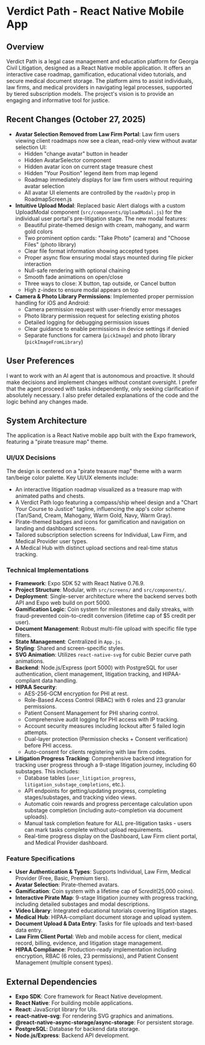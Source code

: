 # Verdict Path - React Native Mobile App

## Overview
Verdict Path is a legal case management and education platform for Georgia Civil Litigation, designed as a React Native mobile application. It offers an interactive case roadmap, gamification, educational video tutorials, and secure medical document storage. The platform aims to assist individuals, law firms, and medical providers in navigating legal processes, supported by tiered subscription models. The project's vision is to provide an engaging and informative tool for justice.

## Recent Changes (October 27, 2025)
- **Avatar Selection Removed from Law Firm Portal**: Law firm users viewing client roadmaps now see a clean, read-only view without avatar selection UI:
  - Hidden "change avatar" button in header
  - Hidden AvatarSelector component 
  - Hidden avatar icon on current stage treasure chest
  - Hidden "Your Position" legend item from map legend
  - Roadmap immediately displays for law firm users without requiring avatar selection
  - All avatar UI elements are controlled by the `readOnly` prop in RoadmapScreen.js
- **Intuitive Upload Modal**: Replaced basic Alert dialogs with a custom UploadModal component (`src/components/UploadModal.js`) for the individual user portal's pre-litigation stage. The new modal features:
  - Beautiful pirate-themed design with cream, mahogany, and warm gold colors
  - Two prominent option cards: "Take Photo" (camera) and "Choose Files" (photo library)
  - Clear file format information showing accepted types
  - Proper async flow ensuring modal stays mounted during file picker interaction
  - Null-safe rendering with optional chaining
  - Smooth fade animations on open/close
  - Three ways to close: X button, tap outside, or Cancel button
  - High z-index to ensure modal appears on top
- **Camera & Photo Library Permissions**: Implemented proper permission handling for iOS and Android:
  - Camera permission request with user-friendly error messages
  - Photo library permission request for selecting existing photos
  - Detailed logging for debugging permission issues
  - Clear guidance to enable permissions in device settings if denied
  - Separate functions for camera (`pickImage`) and photo library (`pickImageFromLibrary`)

## User Preferences
I want to work with an AI agent that is autonomous and proactive. It should make decisions and implement changes without constant oversight. I prefer that the agent proceed with tasks independently, only seeking clarification if absolutely necessary. I also prefer detailed explanations of the code and the logic behind any changes made.

## System Architecture
The application is a React Native mobile app built with the Expo framework, featuring a "pirate treasure map" theme.

### UI/UX Decisions
The design is centered on a "pirate treasure map" theme with a warm tan/beige color palette. Key UI/UX elements include:
- An interactive litigation roadmap visualized as a treasure map with animated paths and chests.
- A Verdict Path logo featuring a compass/ship wheel design and a "Chart Your Course to Justice" tagline, influencing the app's color scheme (Tan/Sand, Cream, Mahogany, Warm Gold, Navy, Warm Gray).
- Pirate-themed badges and icons for gamification and navigation on landing and dashboard screens.
- Tailored subscription selection screens for Individual, Law Firm, and Medical Provider user types.
- A Medical Hub with distinct upload sections and real-time status tracking.

### Technical Implementations
- **Framework**: Expo SDK 52 with React Native 0.76.9.
- **Project Structure**: Modular, with `src/screens/` and `src/components/`.
- **Deployment**: Single-server architecture where the backend serves both API and Expo web build on port 5000.
- **Gamification Logic**: Coin system for milestones and daily streaks, with fraud-prevented coin-to-credit conversion (lifetime cap of $5 credit per user).
- **Document Management**: Robust multi-file upload with specific file type filters.
- **State Management**: Centralized in `App.js`.
- **Styling**: Shared and screen-specific styles.
- **SVG Animation**: Utilizes `react-native-svg` for cubic Bezier curve path animations.
- **Backend**: Node.js/Express (port 5000) with PostgreSQL for user authentication, client management, litigation tracking, and HIPAA-compliant data handling.
- **HIPAA Security**:
  - AES-256-GCM encryption for PHI at rest.
  - Role-Based Access Control (RBAC) with 6 roles and 23 granular permissions.
  - Patient Consent Management for PHI sharing control.
  - Comprehensive audit logging for PHI access with IP tracking.
  - Account security measures including lockout after 5 failed login attempts.
  - Dual-layer protection (Permission checks + Consent verification) before PHI access.
  - Auto-consent for clients registering with law firm codes.
- **Litigation Progress Tracking**: Comprehensive backend integration for tracking user progress through a 9-stage litigation journey, including 60 substages. This includes:
  - Database tables (`user_litigation_progress`, `litigation_substage_completions`, etc.).
  - API endpoints for getting/updating progress, completing stages/substages, and tracking video views.
  - Automatic coin rewards and progress percentage calculation upon substage completion (including auto-completion via document uploads).
  - Manual task completion feature for ALL pre-litigation tasks - users can mark tasks complete without upload requirements.
  - Real-time progress display on the Dashboard, Law Firm client portal, and Medical Provider dashboard.

### Feature Specifications
- **User Authentication & Types**: Supports Individual, Law Firm, Medical Provider (Free, Basic, Premium tiers).
- **Avatar Selection**: Pirate-themed avatars.
- **Gamification**: Coin system with a lifetime cap of $5 credit ($25,000 coins).
- **Interactive Pirate Map**: 9-stage litigation journey with progress tracking, including detailed substages and modal descriptions.
- **Video Library**: Integrated educational tutorials covering litigation stages.
- **Medical Hub**: HIPAA-compliant document storage and upload system.
- **Document Upload & Data Entry**: Tasks for file uploads and text-based data entry.
- **Law Firm Client Portal**: Web and mobile access for client, medical record, billing, evidence, and litigation stage management.
- **HIPAA Compliance**: Production-ready implementation including encryption, RBAC (6 roles, 23 permissions), and Patient Consent Management (multiple consent types).

## External Dependencies
- **Expo SDK**: Core framework for React Native development.
- **React Native**: For building mobile applications.
- **React**: JavaScript library for UIs.
- **react-native-svg**: For rendering SVG graphics and animations.
- **@react-native-async-storage/async-storage**: For persistent storage.
- **PostgreSQL**: Database for backend data storage.
- **Node.js/Express**: Backend API development.
